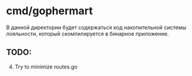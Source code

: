 # cmd/gophermart

В данной директории будет содержаться код накопительной системы лояльности, который скомпилируется в бинарное
приложение.

## TODO:
4) Try to minimize routes.go